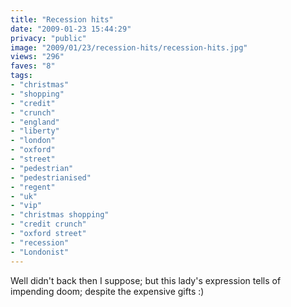 ```yaml
---
title: "Recession hits"
date: "2009-01-23 15:44:29"
privacy: "public"
image: "2009/01/23/recession-hits/recession-hits.jpg"
views: "296"
faves: "8"
tags:
- "christmas"
- "shopping"
- "credit"
- "crunch"
- "england"
- "liberty"
- "london"
- "oxford"
- "street"
- "pedestrian"
- "pedestrianised"
- "regent"
- "uk"
- "vip"
- "christmas shopping"
- "credit crunch"
- "oxford street"
- "recession"
- "Londonist"
---
```

Well didn't back then I suppose; but this lady's expression tells of impending doom; despite the expensive gifts :)<a href="/photos/2009/01/23/recession-hits"></a>
